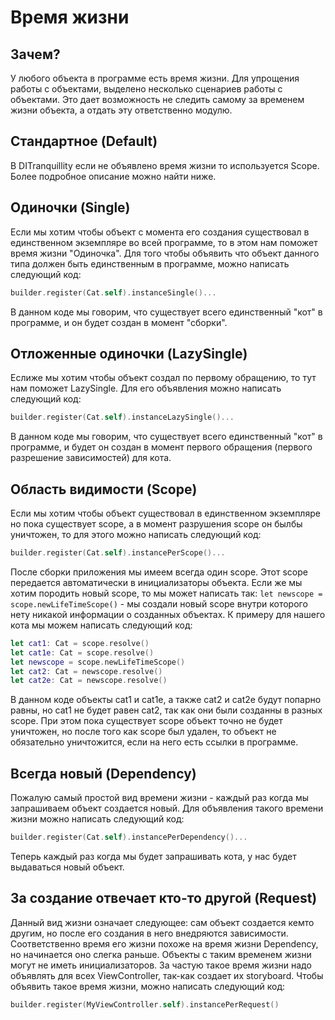 # Время жизни

## Зачем?
У любого объекта в программе есть время жизни. Для упрощения работы с объектами, выделено несколько сценариев работы с объектами. Это дает возможность не следить самому за временем жизни объекта, а отдать эту ответственно модулю.

## Стандартное (Default)
В DITranquillity если не объявлено время жизни то используется Scope. Более подробное описание можно найти ниже.

## Одиночки (Single)
Если мы хотим чтобы объект с момента его создания существовал в единственном экземпляре во всей программе, то в этом нам поможет время жизни "Одиночка". Для того чтобы объявить что объект данного типа должен быть единственным в программе, можно написать следующий код:
```Swift
builder.register(Cat.self).instanceSingle()...
```
В данном коде мы говорим, что существует всего единственный "кот" в программе, и он будет создан в момент "сборки".

## Отложенные одиночки (LazySingle)
Еслиже мы хотим чтобы объект создал по первому обращению, то тут нам поможет LazySingle. Для его объявления можно написать следующий код:
```Swift
builder.register(Cat.self).instanceLazySingle()...
```
В данном коде мы говорим, что существует всего единственный "кот" в программе, и будет он создан в момент первого обращения (первого разрешение зависимостей) для кота.

## Область видимости (Scope)
Если мы хотим чтобы объект существовал в единственном экземпляре но пока существует scope, а в момент разрушения scope он былбы уничтожен, то для этого можно написать следующий код:
```Swift
builder.register(Cat.self).instancePerScope()...
```
После сборки приложения мы имеем всегда один scope. Этот scope передается автоматически в инициализаторы объекта. Если же мы хотим породить новый scope, то мы может написать так: `let newscope = scope.newLifeTimeScope()` - мы создали новый scope внутри которого нету никакой информации о созданных объектах. К примеру для нашего кота мы можем написать следующий код:
```Swift
let cat1: Cat = scope.resolve()
let cat1e: Cat = scope.resolve()
let newscope = scope.newLifeTimeScope()
let cat2: Cat = newscope.resolve()
let cat2e: Cat = newscope.resolve()
```
В данном коде объекты cat1 и cat1e, а также cat2 и cat2e будут попарно равны, но cat1 не будет равен cat2, так как они были созданны в разных scope. 
При этом пока существует scope объект точно не будет уничтожен, но после того как scope был удален, то объект не обязательно уничтожится, если на него есть ссылки в программе.

## Всегда новый (Dependency)
Пожалую самый простой вид времени жизни - каждый раз когда мы запрашиваем объект создается новый. Для объявления такого времени жизни можно написать следующий код:
```Swift
builder.register(Cat.self).instancePerDependency()...
```
Теперь каждый раз когда мы будет запрашивать кота, у нас будет выдаваться новый объект.

## За создание отвечает кто-то другой (Request)
Данный вид жизни означает следующее: сам объект создается кемто другим, но после его создания в него внедряются зависимости. Соответственно время его жизни похоже на время жизни Dependency, но начинается оно слегка раньше. Объекты с таким временем жизни могут не иметь инициализаторов. За частую такое время жизни надо объявлять для всех ViewController, так-как создает их storyboard. Чтобы объявить такое время жизни, можно написать следующий код:
```Swift
builder.register(MyViewController.self).instancePerRequest()
```
